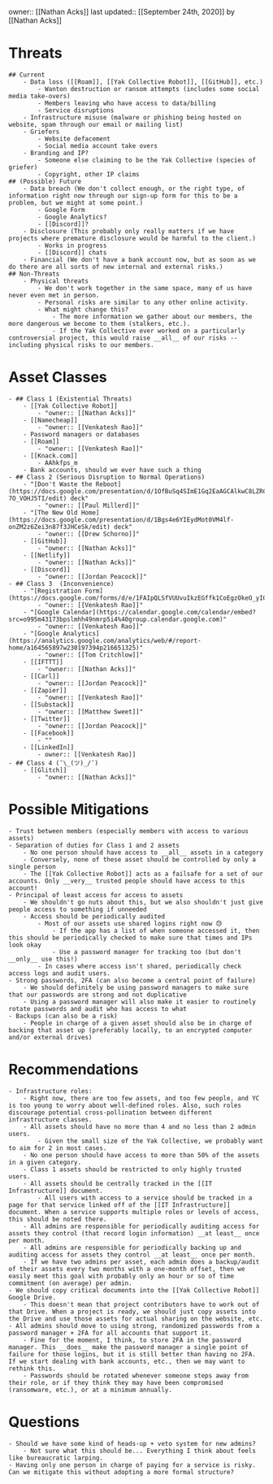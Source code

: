 owner:: [[Nathan Acks]]
last updated:: [[September 24th, 2020]] by [[Nathan Acks]]
# Threats
    ## Current
        - Data loss ([[Roam]], [[Yak Collective Robot]], [[GitHub]], etc.)
            - Wanton destruction or ransom attempts (includes some social media take-overs)
            - Members leaving who have access to data/billing
            - Service disruptions
        - Infrastructure misuse (malware or phishing being hosted on website, spam through our email or mailing list)
        - Griefers
            - Website defacement
            - Social media account take overs
        - Branding and IP?
            - Someone else claiming to be the Yak Collective (species of griefer)
            - Copyright, other IP claims
    ## (Possible) Future
        - Data breach (We don't collect enough, or the right type, of information right now through our sign-up form for this to be a problem, but we might at some point.)
            - Google Form
            - Google Analytics?
            - [[Discord]]?
        - Disclosure (This probably only really matters if we have projects where premature disclosure would be harmful to the client.)
            - Works in progress
            - [[Discord]] chats
        - Financial (We don't have a bank account now, but as soon as we do there are all sorts of new internal and external risks.)
    ## Non-Threats
        - Physical threats
            - We don't work together in the same space, many of us have never even met in person.
            - Personal risks are similar to any other online activity.
            - What might change this?
                - The more information we gather about our members, the more dangerous we become to them (stalkers, etc.).
                - If the Yak Collective ever worked on a particularly controversial project, this would raise __all__ of our risks -- including physical risks to our members.
# Asset Classes
    - ## Class 1 (Existential Threats)
        - [[Yak Collective Robot]]
            - "owner:: [[Nathan Acks]]"
        - [[Namecheap]]
            - "owner:: [[Venkatesh Rao]]"
        - Password managers or databases
        - [[Roam]]
            - "owner:: [[Venkatesh Rao]]"
        - [[Knack.com]]
            - AAhkfps_m
        - Bank accounts, should we ever have such a thing
    - ## Class 2 (Serious Disruption to Normal Operations)
        - "[Don't Waste the Reboot](https://docs.google.com/presentation/d/1OfBuSq4SImE1Gq2EaAGCAlkwC8LZRCWx-7O_VOHJ5TI/edit) deck"
            - "owner:: [[Paul Millerd]]"
        - "[The New Old Home](https://docs.google.com/presentation/d/1Bgs4e6YIEydMot0VM4lf-onZM2z6Zei3n87f3JHCeSk/edit) deck"
            - "owner:: [[Drew Schorno]]"
        - [[GitHub]]
            - "owner:: [[Nathan Acks]]"
        - [[Netlify]]
            - "owner:: [[Nathan Acks]]"
        - [[Discord]]
            - "owner:: [[Jordan Peacock]]"
    - ## Class 3  (Inconvenience)
        - "[Registration Form](https://docs.google.com/forms/d/e/1FAIpQLSfVUUvuIkzEGffk1CoEgzOkeO_yI05Nuw6zU3H1TNLmiQOf7g/viewform)"
            - "owner:: [[Venkatesh Rao]]"
        - "[Google Calendar](https://calendar.google.com/calendar/embed?src=o995m43173bpslmhh49nmrp5i4%40group.calendar.google.com)"
            - "owner:: [[Venkatesh Rao]]"
        - "[Google Analytics](https://analytics.google.com/analytics/web/#/report-home/a164565897w230197394p216651325)"
            - "owner:: [[Tom Critchlow]]"
        - [[IFTTT]]
            - "owner:: [[Nathan Acks]]"
        - [[Carl]]
            - "owner:: [[Jordan Peacock]]"
        - [[Zapier]]
            - "owner:: [[Venkatesh Rao]]"
        - [[Substack]]
            - "owner:: [[Matthew Sweet]]"
        - [[Twitter]]
            - "owner:: [[Jordan Peacock]]"
        - [[Facebook]]
            - ""
        - [[LinkedIn]]
            - owner:: [[Venkatesh Rao]]
    - ## Class 4 (¯\_(ツ)_/¯)
        - [[Glitch]]
            - "owner:: [[Nathan Acks]]"
# Possible Mitigations
    - Trust between members (especially members with access to various assets)
    - Separation of duties for Class 1 and 2 assets
        - No one person should have access to __all__ assets in a category
        - Conversely, none of these asset should be controlled by only a single person
        - The [[Yak Collective Robot]] acts as a failsafe for a set of our accounts. Only __very__ trusted people should have access to this account!
    - Principal of least access for access to assets
        - We shouldn't go nuts about this, but we also shouldn't just give people access to something if unneeded
        - Access should be periodically audited
            - Most of our assets use shared logins right now 😓
                - If the app has a list of when someone accessed it, then this should be periodically checked to make sure that times and IPs look okay
                - Use a password manager for tracking too (but don't __only__ use this!)
            - In cases where access isn't shared, periodically check access logs and audit users.
    - Strong passwords, 2FA (can also become a central point of failure)
        - We should definitely be using password managers to make sure that our passwords are strong and not duplicative
        - Using a password manager will also make it easier to routinely rotate passwords and audit who has access to what
    - Backups (can also be a risk)
        - People in charge of a given asset should also be in charge of backing that asset up (preferably locally, to an encrypted computer and/or external drives)
# Recommendations
    - Infrastructure roles:
        - Right now, there are too few assets, and too few people, and YC is too young to worry about well-defined roles. Also, such roles discourage potential cross-pollination between different infrastructure classes.
        - All assets should have no more than 4 and no less than 2 admin users.
            - Given the small size of the Yak Collective, we probably want to aim for 2 in most cases.
        - No one person should have access to more than 50% of the assets in a given category.
        - Class 1 assets should be restricted to only highly trusted users.
        - All assets should be centrally tracked in the [[IT Infrastructure]] document.
            - All users with access to a service should be tracked in a page for that service linked off of the [[IT Infrastructure]] document. When a service supports multiple roles or levels of access, this should be noted there.
        - All admins are responsible for periodically auditing access for assets they control (that record login information) __at least__ once per month.
        - All admins are responsible for periodically backing up and auditing access for assets they control __at least__ once per month.
        - If we have two admins per asset, each admin does a backup/audit of their assets every two months with a one-month offset, then we easily meet this goal with probably only an hour or so of time commitment (on average) per admin.
    - We should copy critical documents into the [[Yak Collective Robot]] Google Drive.
        - This doesn't mean that project contributors have to work out of that Drive. When a project is ready, we should just copy assets into the Drive and use those assets for actual sharing on the website, etc.
    - All admins should move to using strong, randomized passwords from a password manager + 2FA for all accounts that support it.
        - Fine for the moment, I think, to store 2FA in the password manager. This __does__ make the password manager a single point of failure for those logins, but it is still better than having no 2FA. If we start dealing with bank accounts, etc., then we may want to rethink this.
        - Passwords should be rotated whenever someone steps away from their role, or if they think they may have been compromised (ransomware, etc.), or at a minimum annually.
# Questions
    - Should we have some kind of heads-up + veto system for new admins?
        - Not sure what this should be... Everything I think about feels like bureaucratic larping.
    - Having only one person in charge of paying for a service is risky. Can we mitigate this without adopting a more formal structure?

